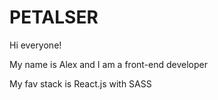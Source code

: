 

<!--
**petalser/petalser** is a ✨ _special_ ✨ repository because its `README.md` (this file) appears on your GitHub profile.

Here are some ideas to get you started:

- 🔭 I’m currently working on ...
- 🌱 I’m currently learning ...
- 👯 I’m looking to collaborate on ...
- 🤔 I’m looking for help with ...
- 💬 Ask me about ...
- 📫 How to reach me: ...
- 😄 Pronouns: ...
- ⚡ Fun fact: ...
-->
<h1>PETALSER</h1>
<p>Hi everyone!</p>
<p>My name is Alex and I am a front-end developer</p>
<p>My fav stack is React.js with SASS</p>
